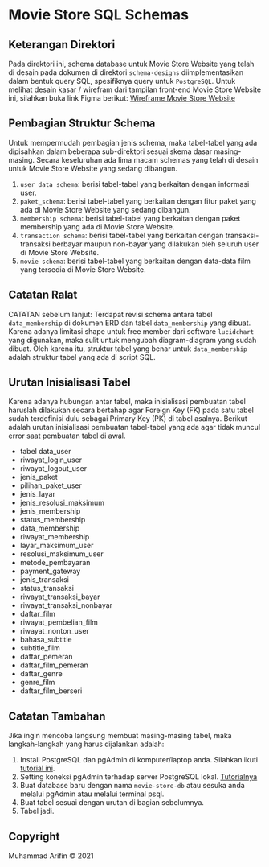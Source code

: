 # Movie Store SQL Schemas

## Keterangan Direktori

Pada direktori ini, schema database untuk Movie Store Website yang telah di desain pada dokumen di direktori `schema-designs` diimplementasikan dalam bentuk query SQL, spesifiknya query untuk `PostgreSQL`. Untuk melihat desain kasar / wirefram dari tampilan front-end Movie Store Website ini, silahkan buka link Figma berikut: [Wireframe Movie Store Website](https://www.figma.com/file/bTfNSWux0iKoR9TjtgqUl8/Movie-Store-Website?node-id=0%3A1)

## Pembagian Struktur Schema

Untuk mempermudah pembagian jenis schema, maka tabel-tabel yang ada dipisahkan dalam beberapa sub-direktori sesuai skema dasar masing-masing. Secara keseluruhan ada lima macam schemas yang telah di desain untuk Movie Store Website yang sedang dibangun.

1. `user data schema`: berisi tabel-tabel yang berkaitan dengan informasi user.
2. `paket_schema`: berisi tabel-tabel yang berkaitan dengan fitur paket yang ada di Movie Store Website yang sedang dibangun.
3. `membership schema`: berisi tabel-tabel yang berkaitan dengan paket membership yang ada di Movie Store Website.
4. `transaction schema`: berisi tabel-tabel yang berkaitan dengan transaksi-transaksi berbayar maupun non-bayar yang dilakukan oleh seluruh user di Movie Store Website.
5. `movie schema`: berisi tabel-tabel yang berkaitan dengan data-data film yang tersedia di Movie Store Website.

## Catatan Ralat

CATATAN sebelum lanjut: Terdapat revisi schema antara tabel `data_membership` di dokumen ERD dan tabel `data_membership` yang dibuat. Karena adanya limitasi shape untuk free member dari software `lucidchart` yang digunakan, maka sulit untuk mengubah diagram-diagram yang sudah dibuat. Oleh karena itu, struktur tabel yang benar untuk `data_membership` adalah struktur tabel yang ada di script SQL.

## Urutan Inisialisasi Tabel

Karena adanya hubungan antar tabel, maka inisialisasi pembuatan tabel haruslah dilakukan secara bertahap agar Foreign Key (FK) pada satu tabel sudah terdefinisi dulu sebagai Primary Key (PK) di tabel asalnya. Berikut adalah urutan inisialisasi pembuatan tabel-tabel yang ada agar tidak muncul error saat pembuatan tabel di awal.

- tabel data_user
- riwayat_login_user
- riwayat_logout_user
- jenis_paket
- pilihan_paket_user
- jenis_layar
- jenis_resolusi_maksimum
- jenis_membership
- status_membership
- data_membership
- riwayat_membership
- layar_maksimum_user
- resolusi_maksimum_user
- metode_pembayaran
- payment_gateway
- jenis_transaksi
- status_transaksi
- riwayat_transaksi_bayar
- riwayat_transaksi_nonbayar
- daftar_film
- riwayat_pembelian_film
- riwayat_nonton_user
- bahasa_subtitle
- subtitle_film
- daftar_pemeran
- daftar_film_pemeran
- daftar_genre
- genre_film
- daftar_film_berseri

## Catatan Tambahan

Jika ingin mencoba langsung membuat masing-masing tabel, maka langkah-langkah yang harus dijalankan adalah:

1. Install PostgreSQL dan pgAdmin di komputer/laptop anda. Silahkan ikuti [tutorial ini](https://www.postgresqltutorial.com/postgresql-getting-started/).
2. Setting koneksi pgAdmin terhadap server PostgreSQL lokal. [Tutorialnya](https://www.postgresqltutorial.com/connect-to-postgresql-database/)
3. Buat database baru dengan nama `movie-store-db` atau sesuka anda melalui pgAdmin atau melalui terminal psql.
4. Buat tabel sesuai dengan urutan di bagian sebelumnya.
5. Tabel jadi.

## Copyright

Muhammad Arifin &copy; 2021
